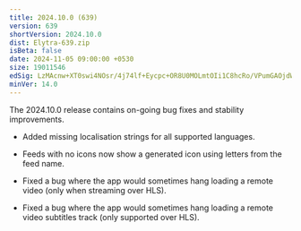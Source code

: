 ```yaml
---
title: 2024.10.0 (639)
version: 639
shortVersion: 2024.10.0
dist: Elytra-639.zip
isBeta: false
date: 2024-11-05 09:00:00 +0530
size: 19011546
edSig: LzMAcnw+XT0swi4NOsr/4j74lf+Eycpc+OR8U0MOLmtOIi1C8hcRo/VPumGAOjdWSplpOXIPCmx310skR5qZBg==
minVer: 14.0
---
```


The 2024.10.0 release contains on-going bug fixes and stability improvements.

- Added missing localisation strings for all supported languages. 

- Feeds with no icons now show a generated icon using letters from the feed name. 

- Fixed a bug where the app would sometimes hang loading a remote video (only when streaming over HLS). 

- Fixed a bug where the app would sometimes hang loading a remote video subtitles track (only supported over HLS). 

 